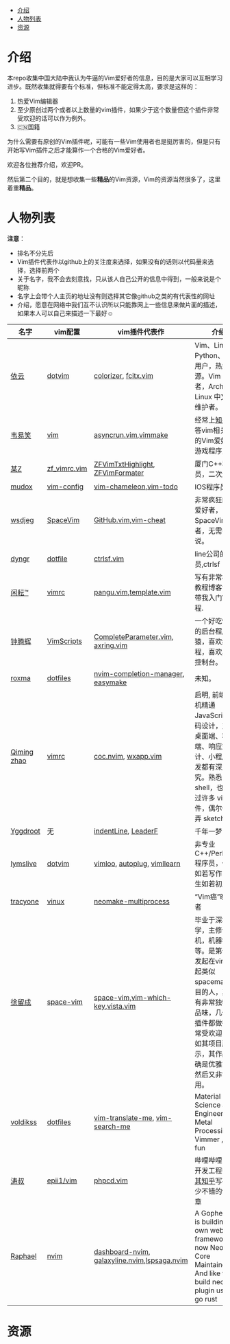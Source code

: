 

<!-- vim-markdown-toc GFM -->

* [介绍](#介绍)
* [人物列表](#人物列表)
* [资源](#资源)

<!-- vim-markdown-toc -->

# 介绍

本repo收集中国大陆中我认为牛逼的Vim爱好者的信息，目的是大家可以互相学习进步。既然收集就得要有个标准，但标准不能定得太高，要求是这样的：

1. 热爱Vim编辑器
2. 至少原创过两个或者以上数量的vim插件，如果少于这个数量但这个插件非常受欢迎的话可以作为例外。
3. 🇨🇳国籍

为什么需要有原创的Vim插件呢，可能有一些Vim使用者也是挺厉害的，但是只有开始写Vim插件之后才能算作一个合格的Vim爱好者。

欢迎各位推荐介绍，欢迎PR。

然后第二个目的，就是想收集一些**精品**的Vim资源，Vim的资源当然很多了，这里着重**精品**。

# 人物列表

**注意**：
- 排名不分先后
- Vim插件代表作以github上的关注度来选择，如果没有的话则以代码量来选择，选择前两个
- 关于名字，我不会去刻意找，只从该人自己公开的信息中得到，一般来说是个昵称
- 名字上会带个人主页的地址没有则选择其它像github之类的有代表性的网址
- 介绍，愿意在网络中我们互不认识所以只能靠网上一些信息来做片面的描述，如果本人可以自己来描述一下最好☺️


名字 |  vim配置 | vim插件代表作 | 介绍 
---- |  --------- | -------------- | ----
[依云](https://blog.lilydjwg.me/) | [dotvim](https://github.com/lilydjwg/dotvim) | [colorizer](https://github.com/lilydjwg/colorizer), [fcitx.vim](https://github.com/lilydjwg/fcitx.vim) | Vim、Linux、Python、Rust 用户，热爱开源。Vim 贡献者，Arch Linux 中文社区维护者。
[韦易笑](http://www.skywind.me) | [vim](https://github.com/skywind3000/vim) | [asyncrun.vim](https://github.com/skywind3000/asyncrun.vim),[vimmake](https://github.com/skywind3000/vimmake) | 经常上[知乎](https://www.zhihu.com/people/skywind3000)回答vim相关问题的Vim爱好者，游戏程序员。
[某Z](http://zsaber.com) | [zf_vimrc.vim](https://github.com/ZSaberLv0/zf_vimrc.vim) |[ZFVimTxtHighlight](https://github.com/ZSaberLv0/ZFVimTxtHighlight), [ZFVimFormater](https://github.com/ZSaberLv0/ZFVimFormater) | 厦门C++程序员，二次元。
[mudox](http://mudox.github.io/) | [vim-config](https://github.com/mudox/vim-config) | [vim-chameleon](https://github.com/mudox/vim-chameleon),[vim-todo](https://github.com/mudox/vim-todo) | IOS程序员
[wsdjeg](https://wsdjeg.github.io/) | [SpaceVim](https://github.com/SpaceVim/SpaceVim) | [GitHub.vim](https://github.com/wsdjeg/GitHub.vim),[vim-cheat](https://github.com/wsdjeg/vim-cheat) | 非常疯狂的Vim爱好者，SpaceVim作者，无需多说。
[dyngr](http://blog.dyngr.com/) | [dotfile](https://github.com/dyng/dotfile) | [ctrlsf.vim](https://github.com/dyng/ctrlsf.vim) | line公司的程序员,ctrlsf
[闲耘™](http://hotoo.me/) | [vimrc](https://github.com/hotoo/vimrc) | [pangu.vim](https://github.com/hotoo/pangu.vim),[template.vim](https://github.com/hotoo/template.vim) | 写有非常棒Vim教程博客❤️，带我入门Vim教程.
[钟腾辉](https://github.com/tenfyzhong) | [VimScripts](https://github.com/tenfyzhong/VimScripts) | [CompleteParameter.vim](https://github.com/tenfyzhong/CompleteParameter.vim), [axring.vim](https://github.com/tenfyzhong/axring.vim) | 一个好吃懒动的后台程序猿，喜欢编程，喜欢黑白控制台。
[roxma](https://github.com/roxma) | [dotfiles](https://github.com/roxma/dotfiles) | [nvim-completion-manager](https://github.com/roxma/nvim-completion-manager), [easymake](https://github.com/roxma/easymake) | 未知。
[Qiming zhao](https://chemzqm.me) | [vimrc](https://github.com/chemzqm/vimrc) | [coc.nvim](https://github.com/neoclide/coc.nvim), [wxapp.vim](https://github.com/chemzqm/wxapp.vim) | 启明, 前端老司机精通 JavaScript 代码设计，对于桌面端、移动端、响应式设计、小程序开发都有深入研究。熟悉 shell，也开发过许多 vim 插件，偶尔也弄弄 sketch
[Yggdroot](https://github.com/Yggdroot) | 无 | [indentLine](https://github.com/Yggdroot/indentLine), [LeaderF](https://github.com/Yggdroot/LeaderF) | 千年一梦
[lymslive](https://github.com/lymslive) | [dotvim](https://github.com/lymslive/dotvim) | [vimloo](https://github.com/lymslive/vimloo), [autoplug](https://github.com/lymslive/autoplug), [vimllearn](https://github.com/lymslive/vimllearn) | 非专业 C++/Perl/VimL 程序员，代码如若写作，人生如若初见
[tracyone](https://zhuanlan.zhihu.com/tracyone) | [vinux](https://github.com/tracyone/vinux) | [neomake-multiprocess](https://github.com/tracyone/neomake-multiprocess)| “Vim癌”晚期患者
[徐留成](http://liuchengxu.org) | [space-vim](https://github.com/liuchengxu/space-vim) |[space-vim](https://github.com/liuchengxu/space-vim),[vim-which-key](https://github.com/liuchengxu/vim-which-key),[vista.vim](https://github.com/liuchengxu/vista.vim) | 毕业于深圳大学，主修计算机，机器学习等。是第一个发起在vim上发起类似spacemacs项目的人，其具有非常独特的品味，几个vim插件都做得非常受欢迎，正如其项目所示，其作品的确是优雅简洁然后又非常好用。
[voldikss](https://voldikss.me/post/about/) | [dotfiles](https://github.com/voldikss/dotfiles) | [vim-translate-me](https://github.com/voldikss/vim-translate-me), [vim-search-me](https://github.com/voldikss/vim-search-me) | Material Science and Engineering , Metal Processing , Vimmer , For fun 
[涛叔](https://taoshu.in/) | [epii1/vim](https://github.com/epii1/vim) | [phpcd.vim](https://github.com/epii1/phpcd.vim) | 哔哩哔哩 资深开发工程师。[其知乎](https://www.zhihu.com/people/taoshu0)写有不少不错的vim文章
[Raphael](https://github.com/glepnir) | [nvim](https://github.com/glepnir/nvim) | [dashboard-nvim](https://github.com/glepnir/dashboard-nvim),     [galaxyline.nvim](https://github.com/glepnir/galaxyline.nvim),[lspsaga.nvim](https://github.com/glepnir/lspsaga.nvim) | A Gopher that is building my own web framework now Neovim Core Maintainer And like to build neovim plugin use lua go rust

# 资源


